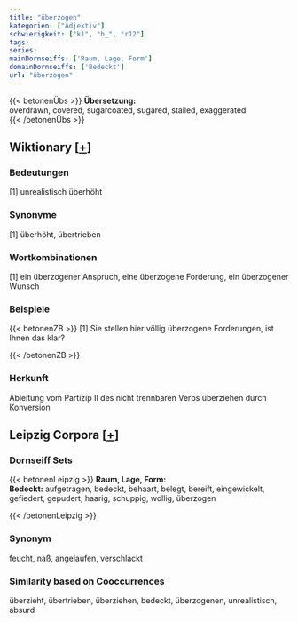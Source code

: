 ```yaml
---
title: "überzogen"
kategorien: ["Adjektiv"]
schwierigkeit: ["k1", "h_", "r12"]
tags:
series:
mainDornseiffs: ['Raum, Lage, Form']
domainDornseiffs: ['Bedeckt']
url: "überzogen"
---
```


{{< betonenÜbs >}}
**Übersetzung:**  
overdrawn, covered, sugarcoated, sugared, stalled, exaggerated  
{{< /betonenÜbs >}}

## Wiktionary [[+](https://de.wiktionary.org/wiki/überzogen)]

### Bedeutungen
[1] unrealistisch überhöht  

### Synonyme
[1] überhöht, übertrieben  

### Wortkombinationen
[1] ein überzogener Anspruch, eine überzogene Forderung, ein überzogener Wunsch  

### Beispiele
{{< betonenZB >}}
[1] Sie stellen hier völlig überzogene Forderungen, ist Ihnen das klar?  

{{< /betonenZB >}}
### Herkunft
Ableitung vom Partizip II des nicht trennbaren Verbs überziehen durch Konversion  


## Leipzig Corpora [[+](https://corpora.uni-leipzig.de/en/res?word=überzogen&corpusId=deu_newscrawl-public_2018)]

### Dornseiff Sets
{{< betonenLeipzig >}}
**Raum, Lage, Form:**  
**Bedeckt:** aufgetragen, bedeckt, behaart, belegt, bereift, eingewickelt, gefiedert, gepudert, haarig, schuppig, wollig, überzogen  

{{< /betonenLeipzig >}}

### Synonym
feucht, naß, angelaufen, verschlackt


### Similarity based on Cooccurrences
überzieht, übertrieben, überziehen, bedeckt, überzogenen, unrealistisch, absurd

